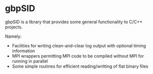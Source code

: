 # gbpSID

gbpSID is a library that provides some general functionality to C/C++ projects.  

Namely:
- Facilities for writing clean-and-clear log output with optional timing information
- MPI wrappers permitting MPI code to be compiled without MPI for running in parallel
- Some simple routines for efficient reading/writting of flat binary files
